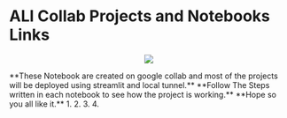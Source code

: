 # ALl Collab Projects and Notebooks Links
<p align = 'center'>
<img src = 'https://upload.wikimedia.org/wikipedia/commons/thumb/d/d0/Google_Colaboratory_SVG_Logo.svg/1200px-Google_Colaboratory_SVG_Logo.svg.png' />
</p>
**These Notebook are created on google collab and most of the projects will be deployed using streamlit and local tunnel.**
**Follow The Steps written in each notebook to see how the project is working.**
**Hope so you all like it.**
1. 
2. 
3. 
4. 

